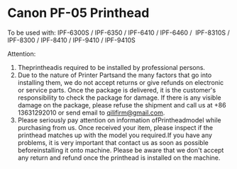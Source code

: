 # Canon PF-05 Printhead

To be used with:
IPF-6300S / IPF-6350 / IPF-6410 / IPF-6460 /  IPF-8310S / IPF-8300 / IPF-8410 / IPF-9410 / IPF-9410S


Attention:
1. Theprintheadis required to be installed by professional persons.
2. Due to the nature of Printer Partsand the many factors that go into installing them, we do not accept returns or give refunds on electronic or service parts. Once the package is delivered, it is the customer's responsibility to check the package for damage. If there is any visible damage on the package, please refuse the shipment and call us at +86 13631292010 or send email to qilifirm@gmail.com.
3. Please seriously pay attention on information ofPrintheadmodel while purchasing from us. Once received your item, please inspect if the printhead matches up with the model you required.If you have any problems, it is very important that contact us as soon as possible beforeinstalling it onto machine. Please be aware that we don't accept any return and refund once the printhead is installed on the machine.

